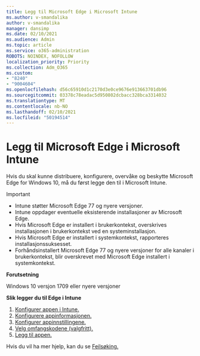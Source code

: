 ```yaml
---
title: Legg til Microsoft Edge i Microsoft Intune
ms.author: v-smandalika
author: v-smandalika
manager: dansimp
ms.date: 02/10/2021
ms.audience: Admin
ms.topic: article
ms.service: o365-administration
ROBOTS: NOINDEX, NOFOLLOW
localization_priority: Priority
ms.collection: Adm_O365
ms.custom:
- "8240"
- "9004604"
ms.openlocfilehash: d56c65910d1c2170d3e0ce9676e913663701db96
ms.sourcegitcommit: 03378c78eadac5d950802dcbacc328bca3314032
ms.translationtype: MT
ms.contentlocale: nb-NO
ms.lasthandoff: 02/10/2021
ms.locfileid: "50194514"
---
```

# <a name="add-microsoft-edge-to-microsoft-intune"></a>Legg til Microsoft Edge i Microsoft Intune

Hvis du skal kunne distribuere, konfigurere, overvåke og beskytte Microsoft Edge for Windows 10, må du først legge den til i Microsoft Intune.

> [!IMPORTANT]
- Intune støtter Microsoft Edge 77 og nyere versjoner.
- Intune oppdager eventuelle eksisterende installasjoner av Microsoft Edge.
- Hvis Microsoft Edge er installert i brukerkontekst, overskrives installasjonen i brukerkontekst ved en systeminstallasjon.
- Hvis Microsoft Edge er installert i systemkontekst, rapporteres installasjonssuksesset.
- Forhåndsinstallert Microsoft Edge 77 og nyere versjoner for alle kanaler i brukerkontekst, blir overskrevet med Microsoft Edge installert i systemkontekst.

**Forutsetning**

Windows 10 versjon 1709 eller nyere versjoner

**Slik legger du til Edge i Intune**

1. [Konfigurer appen i Intune.](https://docs.microsoft.com/mem/intune/apps/apps-windows-edge)
2. [Konfigurere appinformasjonen.](https://docs.microsoft.com/mem/intune/apps/apps-windows-edge)
3. [Konfigurer appinnstillingene.](https://docs.microsoft.com/mem/intune/apps/apps-windows-edge)
4. [Velg omfangskodene (valgfritt).](https://docs.microsoft.com/mem/intune/apps/apps-windows-edge)
5. [Legg til appen.](https://docs.microsoft.com/mem/intune/apps/apps-windows-edge)

Hvis du vil ha mer hjelp, kan du se [Feilsøking.](https://docs.microsoft.com/mem/intune/apps/apps-windows-edge)




